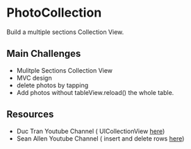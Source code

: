# PhotoCollection
Build a multiple sections Collection View.


## Main Challenges
* Mulitple Sections Collection View
* MVC design
* delete photos by tapping
* Add photos without tableView.reload() the whole table.


## Resources
* Duc Tran Youtube Channel ( UICollectionView [here](https://www.youtube.com/watch?v=EcmknOicJZM&t=0s&index=22&list=PLOKdD4ry6WFQ1YkMKHnFFnXtwSPUe8VJs))
* Sean Allen Youtube Channel ( insert and delete rows [here](https://www.youtube.com/watch?v=MC4mDQ7UqEE&list=PLOKdD4ry6WFQ1YkMKHnFFnXtwSPUe8VJs&index=24))
